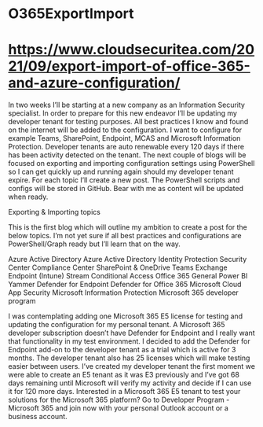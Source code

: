 # O365ExportImport
# https://www.cloudsecuritea.com/2021/09/export-import-of-office-365-and-azure-configuration/

In two weeks I’ll be starting at a new company as an Information Security specialist. In order to prepare for this new endeavor I’ll be updating my developer tenant for testing purposes. All best practices I know and found on the internet will be added to the configuration. I want to configure for example Teams, SharePoint, Endpoint, MCAS and Microsoft Information Protection. Developer tenants are auto renewable every 120 days if there has been activity detected on the tenant. The next couple of blogs will be focused on exporting and importing configuration settings using PowerShell so I can get quickly up and running again should my developer tenant expire. For each topic I’ll create a new post. The PowerShell scripts and configs will be stored in GitHub. Bear with me as content will be updated when ready.

Exporting & Importing topics

This is the first blog which will outline my ambition to create a post for the below topics. I’m not yet sure if all best practices and configurations are PowerShell/Graph ready but I’ll learn that on the way.

Azure Active Directory
Azure Active Directory Identity Protection
Security Center
Compliance Center
SharePoint & OneDrive
Teams
Exchange
Endpoint (Intune)
Stream
Conditional Access
Office 365 General
Power BI
Yammer
Defender for Endpoint
Defender for Office 365
Microsoft Cloud App Security
Microsoft Information Protection
Microsoft 365 developer program 

I was contemplating adding one Microsoft 365 E5 license for testing and updating the configuration for my personal tenant. A Microsoft 365 developer subscription doesn’t have Defender for Endpoint and I really want that functionality in my test environment. I decided to add the Defender for Endpoint add-on to the developer tenant as a trial which is active for 3 months. The developer tenant also has 25 licenses which will make testing easier between users. I’ve created my developer tenant the first moment we were able to create an E5 tenant as it was E3 previously and I’ve got 68 days remaining until Microsoft will verify my activity and decide if I can use it for 120 more days. Interested in a Microsoft 365 E5 tenant to test your solutions for the Microsoft 365 platform? Go to Developer Program - Microsoft 365 and join now with your personal Outlook account or a business account.